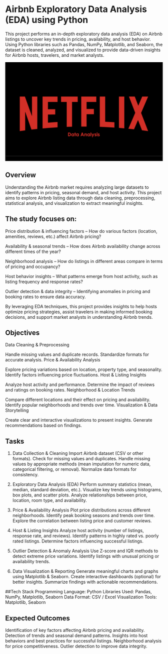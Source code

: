 # Airbnb Exploratory Data Analysis (EDA) using Python
This project performs an in-depth exploratory data analysis (EDA) on Airbnb listings to uncover key trends in pricing, availability, and host behavior. Using Python libraries such as Pandas, NumPy, Matplotlib, and Seaborn, the dataset is cleaned, analyzed, and visualized to provide data-driven insights for Airbnb hosts, travelers, and market analysts.


![](https://github.com/YashwanthKumaran/netflix_project/blob/main/image.png)

## Overview
Understanding the Airbnb market requires analyzing large datasets to identify patterns in pricing, seasonal demand, and host activity. This project aims to explore Airbnb listing data through data cleaning, preprocessing, statistical analysis, and visualization to extract meaningful insights.

## The study focuses on:

Price distribution & influencing factors – How do various factors (location, amenities, reviews, etc.) affect Airbnb pricing?

Availability & seasonal trends – How does Airbnb availability change across different times of the year?

Neighborhood analysis – How do listings in different areas compare in terms of pricing and occupancy?

Host behavior insights – What patterns emerge from host activity, such as listing frequency and response rates?

Outlier detection & data integrity – Identifying anomalies in pricing and booking rates to ensure data accuracy.

By leveraging EDA techniques, this project provides insights to help hosts optimize pricing strategies, assist travelers in making informed booking decisions, and support market analysts in understanding Airbnb trends.

## Objectives
Data Cleaning & Preprocessing

Handle missing values and duplicate records.
Standardize formats for accurate analysis.
Price & Availability Analysis

Explore pricing variations based on location, property type, and seasonality.
Identify factors influencing price fluctuations.
Host & Listing Insights

Analyze host activity and performance.
Determine the impact of reviews and ratings on booking rates.
Neighborhood & Location Trends

Compare different locations and their effect on pricing and availability.
Identify popular neighborhoods and trends over time.
Visualization & Data Storytelling

Create clear and interactive visualizations to present insights.
Generate recommendations based on findings.


## Tasks
1. Data Collection & Cleaning
Import Airbnb dataset (CSV or other formats).
Check for missing values and duplicates.
Handle missing values by appropriate methods (mean imputation for numeric data, categorical filtering, or removal).
Normalize data formats for consistency.

2. Exploratory Data Analysis (EDA)
Perform summary statistics (mean, median, standard deviation, etc.).
Visualize key trends using histograms, box plots, and scatter plots.
Analyze relationships between price, location, room type, and availability.

3. Price & Availability Analysis
Plot price distributions across different neighborhoods.
Identify peak booking seasons and trends over time.
Explore the correlation between listing price and customer reviews.

4. Host & Listing Insights
Analyze host activity (number of listings, response rate, and reviews).
Identify patterns in highly rated vs. poorly rated listings.
Determine factors influencing successful listings.

5. Outlier Detection & Anomaly Analysis
Use Z-score and IQR methods to detect extreme price variations.
Identify listings with unusual pricing or availability trends.

6. Data Visualization & Reporting
Generate meaningful charts and graphs using Matplotlib & Seaborn.
Create interactive dashboards (optional) for better insights.
Summarize findings with actionable recommendations.

##Tech Stack
Programming Language: Python
Libraries Used: Pandas, NumPy, Matplotlib, Seaborn
Data Format: CSV / Excel
Visualization Tools: Matplotlib, Seaborn

## Expected Outcomes
Identification of key factors affecting Airbnb pricing and availability.
Detection of trends and seasonal demand patterns.
Insights into host behaviors and best practices for successful listings.
Neighborhood analysis for price competitiveness.
Outlier detection to improve data integrity.

